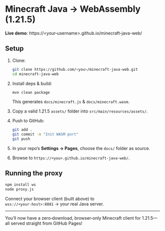 # Minecraft Java → WebAssembly (1.21.5)

**Live demo**: https://<your‑username>.github.io/minecraft-java-web/

## Setup

1. Clone:
   ```bash
   git clone https://github.com/<you>/minecraft-java-web.git
   cd minecraft-java-web
   ```
2. Install deps & build:
   ```bash
   mvn clean package
   ```
   This generates `docs/minecraft.js` & `docs/minecraft.wasm`.

3. Copy a valid 1.21.5 `assets/` folder into `src/main/resources/assets/`.

4. Push to GitHub:
   ```bash
   git add .
   git commit -m "Init WASM port"
   git push
   ```
5. In your repo’s **Settings → Pages**, choose the `docs/` folder as source.
6. Browse to `https://<you>.github.io/minecraft-java-web/`.

## Running the proxy

```bash
npm install ws
node proxy.js
```

Connect your browser client (built above) to  
`wss://<your‑host>:8081` → your real Java server.

---

You’ll now have a zero‑download, browser‑only Minecraft client for 1.21.5—all served straight from GitHub Pages!